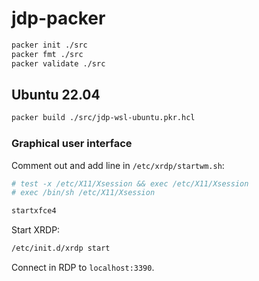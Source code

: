 # jdp-packer

```sh
packer init ./src
packer fmt ./src
packer validate ./src
```

## Ubuntu 22.04

```sh
packer build ./src/jdp-wsl-ubuntu.pkr.hcl
```

### Graphical user interface

Comment out and add line in `/etc/xrdp/startwm.sh`:

```sh
# test -x /etc/X11/Xsession && exec /etc/X11/Xsession
# exec /bin/sh /etc/X11/Xsession

startxfce4
```

Start XRDP:

```sh
/etc/init.d/xrdp start
```

Connect in RDP to `localhost:3390`.
